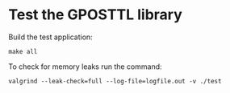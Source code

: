 # Test the GPOSTTL library

Build the test application:

`make all`

To check for memory leaks run the command:

`valgrind --leak-check=full --log-file=logfile.out -v ./test`

